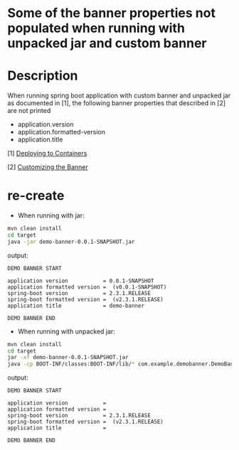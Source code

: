 # Some of the banner properties not populated when running with unpacked jar and custom banner

# Description

When running spring boot application with custom banner and unpacked jar as documented in [1],
the following banner properties that described in [2] are not printed

*   application.version
*   application.formatted-version
*   application.title

[1] [Deploying to Containers](https://docs.spring.io/spring-boot/docs/current/reference/html/deployment.html#containers-deployment)

[2] [Customizing the Banner](https://docs.spring.io/spring-boot/docs/2.2.8.RELEASE/reference/html/spring-boot-features.html#boot-features-banner)
# re-create

*   When running with jar:

```sh
mvn clean install
cd target
java -jar demo-banner-0.0.1-SNAPSHOT.jar
```

output:

```
DEMO BANNER START

application version           = 0.0.1-SNAPSHOT
application formatted version =  (v0.0.1-SNAPSHOT)
spring-boot version           = 2.3.1.RELEASE
spring-boot formatted version =  (v2.3.1.RELEASE)
application title             = demo-banner

DEMO BANNER END
```

*   When running with unpacked jar:
```sh
mvn clean install
cd target
jar -xf demo-banner-0.0.1-SNAPSHOT.jar
java -cp BOOT-INF/classes:BOOT-INF/lib/* com.example.demobanner.DemoBannerApplication
```


output:

```
DEMO BANNER START

application version           =
application formatted version =
spring-boot version           = 2.3.1.RELEASE
spring-boot formatted version =  (v2.3.1.RELEASE)
application title             =

DEMO BANNER END
```
